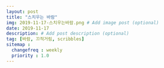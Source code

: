 ```yaml
---
layout: post
title: "스치우는 바람"
img: 2019-11-17-스치우는바람.png # Add image post (optional)
date: 2019-11-17
description: # Add post description (optional)
tag: [바람, 끄적거림, scribbles]
sitemap :
  changefreq : weekly
  priority : 1.0
---
```

